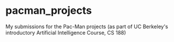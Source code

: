 # pacman_projects
My submissions for the Pac-Man projects (as part of UC Berkeley's introductory Artificial Intelligence Course, CS 188)
